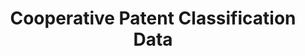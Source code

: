 ---
layout: default
bigquery: https://console.cloud.google.com/bigquery?p=patents-public-data&d=cpc&page=dataset
citation: '“Cooperative Patent Classification” by the EPO and USPTO, for public use. '
contributors: EPO, USPTO
cost: None
description: Cooperative Patent Classification Data contains the scheme and definitions
  of the Cooperative Patent Classification system for classifying patent documents.
  The CPC is the result of a partnership between the EPO and the USPTO in their joint
  effort to develop a common, internationally compatible classification system for
  technical documents, in particular patent publications, which will be used by both
  offices in the patent granting process
documentation: https://www.cooperativepatentclassification.org/cpcSchemeAndDefinitions
last_edit: 04/11/2022, 11:23:57
location: https://www.cooperativepatentclassification.org/index
maintained_by: USPTO, EPO
schema_fields:
- residual_references
- breakdown_code
- additional_only
- dateRevised
- not_allocatable
- childGroups
- parents
- status
- notAllocatable
- level
- residualReferences
- ipc_concordant
- breakdownCode
- children
- date_revised
- titleFull
- titlePart
- sizeCache
- definition
- glossary
- title_full
- application_references
- limitingReferences
- title_part
- informative_references
- synonyms
- applicationReferences
- ipcConcordant
- limiting_references
- symbol
- child_groups
- informativeReferences
shortname: cooperative_patent_classification
tags:
- patents
- science
title: Cooperative Patent Classification Data
uuid: 984374a7-16e9-4b35-9445-458daceb01bf
---